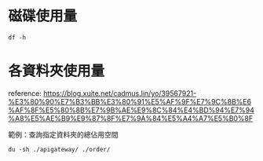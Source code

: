磁碟使用量
=========

```linux
df -h 
```


各資料夾使用量
============

reference: https://blog.xuite.net/cadmus.lin/yo/39567921-%E3%80%90%E7%B3%BB%E3%80%91%E5%AF%9F%E7%9C%8B%E6%AF%8F%E5%80%8B%E7%9B%AE%E9%8C%84%E4%BD%94%E7%94%A8%E5%AE%B9%E9%87%8F%E7%9A%84%E5%A4%A7%E5%B0%8F

範例：查詢指定資料夾的總佔用空間

```linux
du -sh ./apigateway/ ./order/
```
